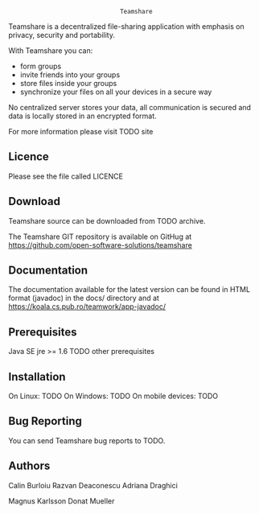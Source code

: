                                    Teamshare 

Teamshare is a decentralized file-sharing application with emphasis on privacy,
security and portability.
 
With Teamshare you can:
* form groups
* invite friends into your groups
* store files inside your groups
* synchronize your files on all your devices in a secure way

No centralized server stores your data, all communication is secured and data
is locally stored in an encrypted format. 

For more information please visit TODO site

Licence
-------

Please see the file called LICENCE

Download
--------

Teamshare source can be downloaded from TODO archive.

The Teamshare GIT repository is available on GitHug at
https://github.com/open-software-solutions/teamshare


Documentation
-------------

The documentation available for the latest version can be found in HTML format
(javadoc) in the docs/ directory and at 
https://koala.cs.pub.ro/teamwork/app-javadoc/

Prerequisites
-------------

Java SE jre >= 1.6
TODO other prerequisites


Installation
------------

On Linux: 
TODO
On Windows:
TODO
On mobile devices:
TODO


Bug Reporting
-------------
You can send Teamshare bug reports to TODO. 


Authors
-------

Calin Burloiu
Razvan Deaconescu
Adriana Draghici

Magnus Karlsson
Donat Mueller



